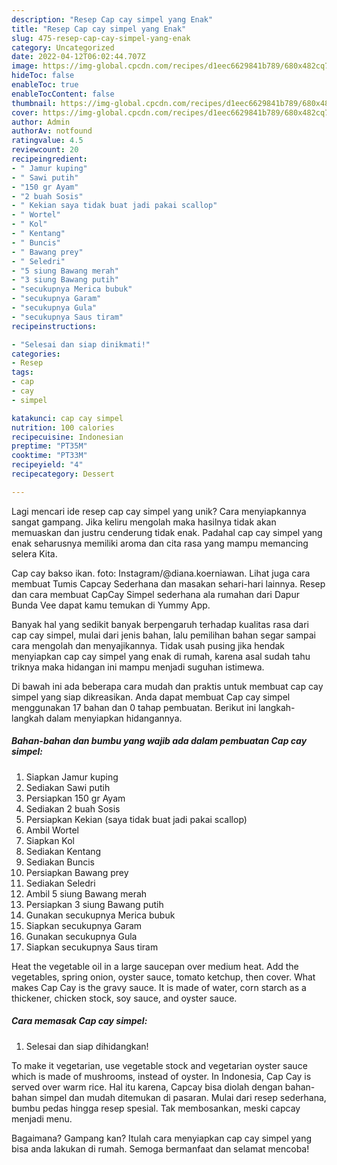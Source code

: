 ```yaml
---
description: "Resep Cap cay simpel yang Enak"
title: "Resep Cap cay simpel yang Enak"
slug: 475-resep-cap-cay-simpel-yang-enak
category: Uncategorized
date: 2022-04-12T06:02:44.707Z
image: https://img-global.cpcdn.com/recipes/d1eec6629841b789/680x482cq70/cap-cay-simpel-foto-resep-utama.jpg
hideToc: false
enableToc: true
enableTocContent: false
thumbnail: https://img-global.cpcdn.com/recipes/d1eec6629841b789/680x482cq70/cap-cay-simpel-foto-resep-utama.jpg
cover: https://img-global.cpcdn.com/recipes/d1eec6629841b789/680x482cq70/cap-cay-simpel-foto-resep-utama.jpg
author: Admin
authorAv: notfound
ratingvalue: 4.5
reviewcount: 20
recipeingredient:
- " Jamur kuping"
- " Sawi putih"
- "150 gr Ayam"
- "2 buah Sosis"
- " Kekian saya tidak buat jadi pakai scallop"
- " Wortel"
- " Kol"
- " Kentang"
- " Buncis"
- " Bawang prey"
- " Seledri"
- "5 siung Bawang merah"
- "3 siung Bawang putih"
- "secukupnya Merica bubuk"
- "secukupnya Garam"
- "secukupnya Gula"
- "secukupnya Saus tiram"
recipeinstructions:

- "Selesai dan siap dinikmati!"
categories:
- Resep
tags:
- cap
- cay
- simpel

katakunci: cap cay simpel 
nutrition: 100 calories
recipecuisine: Indonesian
preptime: "PT35M"
cooktime: "PT33M"
recipeyield: "4"
recipecategory: Dessert

---
```





Lagi mencari ide resep cap cay simpel yang unik? Cara menyiapkannya sangat gampang. Jika keliru mengolah maka hasilnya tidak akan memuaskan dan justru cenderung tidak enak. Padahal cap cay simpel yang enak seharusnya memiliki aroma dan cita rasa yang mampu memancing selera Kita.





Cap cay bakso ikan. foto: Instagram/@diana.koerniawan. Lihat juga cara membuat Tumis Capcay Sederhana dan masakan sehari-hari lainnya. Resep dan cara membuat CapCay Simpel sederhana ala rumahan dari Dapur Bunda Vee dapat kamu temukan di Yummy App.

Banyak hal yang sedikit banyak berpengaruh terhadap kualitas rasa dari cap cay simpel, mulai dari jenis bahan, lalu pemilihan bahan segar sampai cara mengolah dan menyajikannya. Tidak usah pusing jika hendak menyiapkan cap cay simpel yang enak di rumah, karena asal sudah tahu triknya maka hidangan ini mampu menjadi suguhan istimewa.






Di bawah ini ada beberapa cara mudah dan praktis untuk membuat cap cay simpel yang siap dikreasikan. Anda dapat membuat Cap cay simpel menggunakan 17 bahan dan 0 tahap pembuatan. Berikut ini langkah-langkah dalam menyiapkan hidangannya.

<!--inarticleads1-->

##### Bahan-bahan dan bumbu yang wajib ada dalam pembuatan Cap cay simpel:

1. Siapkan  Jamur kuping
1. Sediakan  Sawi putih
1. Persiapkan 150 gr Ayam
1. Sediakan 2 buah Sosis
1. Persiapkan  Kekian (saya tidak buat jadi pakai scallop)
1. Ambil  Wortel
1. Siapkan  Kol
1. Sediakan  Kentang
1. Sediakan  Buncis
1. Persiapkan  Bawang prey
1. Sediakan  Seledri
1. Ambil 5 siung Bawang merah
1. Persiapkan 3 siung Bawang putih
1. Gunakan secukupnya Merica bubuk
1. Siapkan secukupnya Garam
1. Gunakan secukupnya Gula
1. Siapkan secukupnya Saus tiram


Heat the vegetable oil in a large saucepan over medium heat. Add the vegetables, spring onion, oyster sauce, tomato ketchup, then cover. What makes Cap Cay is the gravy sauce. It is made of water, corn starch as a thickener, chicken stock, soy sauce, and oyster sauce. 

<!--inarticleads2-->

##### Cara memasak Cap cay simpel:


1. Selesai dan siap dihidangkan!

To make it vegetarian, use vegetable stock and vegetarian oyster sauce which is made of mushrooms, instead of oyster. In Indonesia, Cap Cay is served over warm rice. Hal itu karena, Capcay bisa diolah dengan bahan-bahan simpel dan mudah ditemukan di pasaran. Mulai dari resep sederhana, bumbu pedas hingga resep spesial. Tak membosankan, meski capcay menjadi menu. 

Bagaimana? Gampang kan? Itulah cara menyiapkan cap cay simpel yang bisa anda lakukan di rumah. Semoga bermanfaat dan selamat mencoba!
